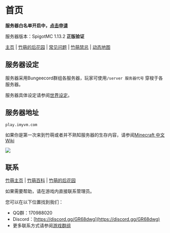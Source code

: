 # 首页

**服务器白名单开启中，**[**点击申请**](https://www.jsform.com/web/formview/5b78e93175a03c5d7d0b4b39)

服务器版本：SpigotMC 1.13.2 **正版验证**

[主页](https://imyvm.com) \| [竹萌的后花园](https://discuss.imyvm.com) \| [常见问题](https://github.com/ImyvmCircle/wiki/blob/master/start/fqs.md) \| [竹萌禁忌](https://github.com/ImyvmCircle/wiki/blob/master/start/rules.md) \| [动态地图](https://map.imyvm.com)

## 服务器设定

服务器采用Bungeecord群组各服务器，玩家可使用`/server 服务器代号` 穿梭于各服务器。

服务器具体设定请参阅[世界设定](https://github.com/ImyvmCircle/wiki/blob/master/start/worlds.md)。

## 服务器地址

`play.imyvm.com`

如果你是第一次来到竹萌或者并不熟知服务器的生存内容，请参阅[Minecraft 中文 Wiki](http://minecraft-zh.gamepedia.com/教程)

![](https://minecraft-mp.com/banner-176439-5.png)

## 联系

[竹萌主页](https://imyvm.com) \| [竹萌百科](https://wiki.imyvm.com) \| [竹萌的后花园](https://discuss.imyvm.com)

如果需要帮助，请在游戏内直接联系管理员。

您可以在以下位置找到我们：

* QQ群：170988020
* Discord：[https://discord.gg/GR68dwg](https://discord.gg/GR68dwg)
* 更多联系方式请参阅[游戏群组](https://github.com/ImyvmCircle/wiki/start/游戏群组.md)

